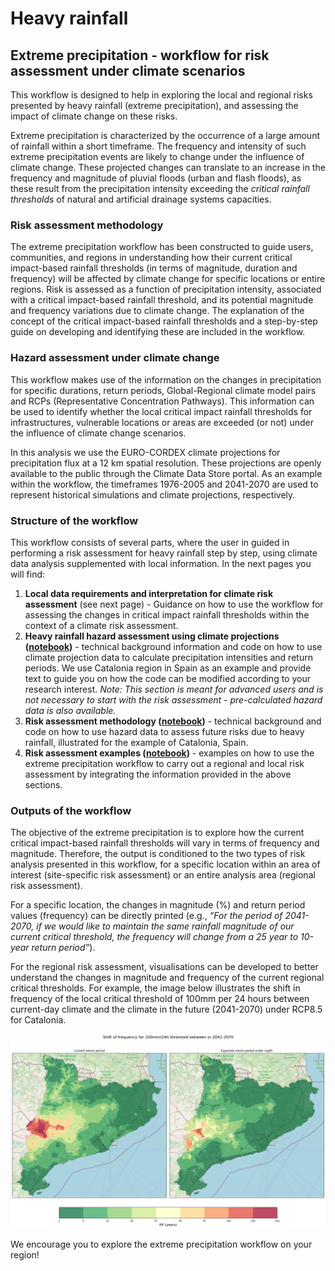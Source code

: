 # Heavy rainfall
## Extreme precipitation - workflow for risk assessment under climate scenarios

This workflow is designed to help in exploring the local and regional risks presented by heavy rainfall (extreme precipitation), and assessing the impact of climate change on these risks.

Extreme precipitation is characterized by the occurrence of a large amount of rainfall within a short timeframe. The frequency and intensity of such extreme precipitation events are likely to change under the influence of climate change. These projected changes can translate to an increase in the frequency and magnitude of pluvial floods (urban and flash floods), as these result from the precipitation intensity exceeding the _critical rainfall thresholds_ of natural and artificial drainage systems capacities. 

### Risk assessment methodology
The extreme precipitation workflow has been constructed to guide users, communities, and regions in understanding how their current critical impact-based rainfall thresholds (in terms of magnitude, duration and frequency) will be affected by climate change for specific locations or entire regions. Risk is assessed as a function of precipitation intensity, associated with a critical impact-based rainfall threshold, and its potential magnitude and frequency variations due to climate change. The explanation of the concept of the critical impact-based rainfall thresholds and a step-by-step guide on developing and identifying these are included in the workflow. 

### Hazard assessment under climate change
This workflow makes use of the information on the changes in precipitation for specific durations, return periods, Global-Regional climate model pairs and RCPs (Representative Concentration Pathways). This information can be used to identify whether the local critical impact rainfall thresholds for infrastructures, vulnerable locations or areas are exceeded (or not) under the influence of climate change scenarios.  

In this analysis we use the EURO-CORDEX climate projections for precipitation flux at a 12 km spatial resolution. These projections are openly available to the public through the Climate Data Store portal. As an example within the workflow, the timeframes 1976-2005 and 2041-2070 are used to represent historical simulations and climate projections, respectively.   

### Structure of the workflow
This workflow consists of several parts, where the user in guided in performing a risk assessment for heavy rainfall step by step, using climate data analysis supplemented with local information. In the next pages you will find:
1. **Local data requirements and interpretation for climate risk assessment** (see next page) - Guidance on how to use the workflow for assessing the changes in critical impact rainfall thresholds within the context of a climate risk assessment.    
2. **Heavy rainfall hazard assessment using climate projections ([notebook](https://github.com/CLIMAAX/HEAVY_RAINFALL/blob/main/EXTREME_PRECIPITATION_Hazard_Assessment.ipynb))** - technical background information and code on how to use climate projection data to calculate precipitation intensities and return periods. We use Catalonia region in Spain as an example and provide text to guide you on how the code can be modified according to your research interest. 
*Note: This section is meant for advanced users and is not necessary to start with the risk assessment - pre-calculated hazard data is also available.*   
3. **Risk assessment methodology ([notebook](https://github.com/CLIMAAX/HEAVY_RAINFALL/blob/main/EXTREME_PRECIPITATION_Risk_Assessment.ipynb))** - technical background and code on how to use hazard data to assess future risks due to heavy rainfall, illustrated for the example of Catalonia, Spain. 
4. **Risk assessment examples ([notebook](https://github.com/CLIMAAX/HEAVY_RAINFALL/blob/main/EXTREME_PRECIPITATION_Risk_Assessment_examples.ipynb))** - examples on how to use the extreme precipitation workflow to carry out a regional and local risk assessment by integrating the information provided in the above sections.

### Outputs of the workflow
The objective of the extreme precipitation is to explore how the current critical impact-based rainfall thresholds will vary in terms of frequency and magnitude. Therefore, the output is conditioned to the two types of risk analysis presented in this workflow, for a specific location within an area of interest (site-specific risk assessment) or an entire analysis area (regional risk assessment).   

For a specific location, the changes in magnitude (%) and return period values (frequency) can be directly printed (e.g., *“For the period of 2041-2070, if we would like to maintain the same rainfall magnitude of our current critical threshold, the frequency will change from a 25 year to 10-year return period”*).   

For the regional risk assessment, visualisations can be developed to better understand the changes in magnitude and frequency of the current regional critical thresholds. For example, the image below illustrates the shift in frequency of the local critical threshold of 100mm per 24 hours between current-day climate and the climate in the future (2041-2070) under RCP8.5 for Catalonia. 

![Example_precipitation_change](https://github.com/CLIMAAX/HEAVY_RAINFALL/blob/main/images/output_extreme_rainfall_frequency_shift_Catalonia.png?raw=true "Extreme precipitation illustration")
 
We encourage you to explore the extreme precipitation workflow on your region!

